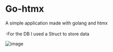# Go-htmx
A simple  application made with golang and htmx <br></br>
-For the DB I used a Struct to store data

![image](https://github.com/ibz11/Go-htmx/assets/90426909/15d69b2a-1b0f-474c-ae62-b62e11517d89)

